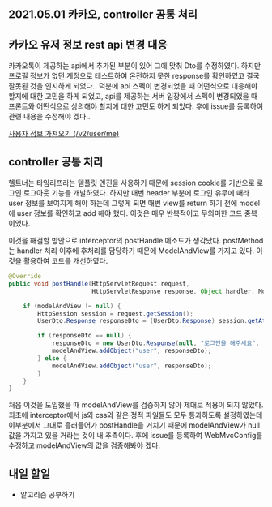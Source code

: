 ## 2021.05.01 카카오, controller 공통 처리

## 카카오 유저 정보 rest api 변경 대응

카카오톡이 제공하는 api에서 추가된 부분이 있어 그에 맞춰 Dto를 수정하였다. 하지만 프로필 정보가 없던 계정으로 테스트하여 온전하지 못한 response를 확인하였고 결국 잘못된 것을 인지하게 되었다.. 덕분에 api 스펙이 변경되었을 때 어떤식으로 대응해야 할지에 대한 고민을 하게 되었고, api를 제공하는 서버 입장에서 스펙이 변경되었을 때 프론트와 어떤식으로 상의해야 할지에 대한 고민도 하게 되었다. 후에 issue를 등록하여 관련 내용을 수정해야 겠다..

[사용자 정보 가져오기 (/v2/user/me)](https://developers.kakao.com/tool/rest-api/open/get/v2-user-me)

## controller 공통 처리

헬트너는 타임리프라는 템플릿 엔진을 사용하기 때문에 session cookie를 기반으로 로그인 로그아웃 기능을 개발하였다. 하지만 매번 header 부분에 로그인 유무에 때라 user 정보를 보여지게 해야 하는데 그렇게 되면 매번 view를 return 하기 전에 model에 user 정보를 확인하고 add 해야 했다. 이것은 매우 반복적이고 무의미한 코드 중복이었다. 

이것을 해결할 방안으로 interceptor의 postHandle 메소드가 생각났다. postMethod는 handler 처리 이후에 후처리를 담당하기 때문에 ModelAndView를 가지고 있다. 이것을 활용하여 코드를 개선하였다.

```java
@Override
public void postHandle(HttpServletRequest request,
                       HttpServletResponse response, Object handler, ModelAndView modelAndView) throws Exception {

    if (modelAndView != null) {
        HttpSession session = request.getSession();
        UserDto.Response responseDto = (UserDto.Response) session.getAttribute("userInfo");

        if (responseDto == null) {
            responseDto = new UserDto.Response(null, "로그인을 해주세요", null, null);
            modelAndView.addObject("user", responseDto);
        } else {
            modelAndView.addObject("user", responseDto);
        }
    }
}
```

처음 이것을 도입했을 때 modelAndView를 검증하지 않아 제대로 적용이 되지 않았다. 최초에 interceptor에서 js와 css와 같은 정적 파일들도 모두 통과하도록 설정하였는데 이부분에서 그대로 흘러들어가 postHandle을 거치기 때문에 modelAndView가 null 값을 가지고 있을 거라는 것이 내 추측이다. 후에 issue를 등록하여 WebMvcConfig를 수정하고 modelAndView의 값을 검증해봐야 겠다.

## 내일 할일
 - 알고리즘 공부하기